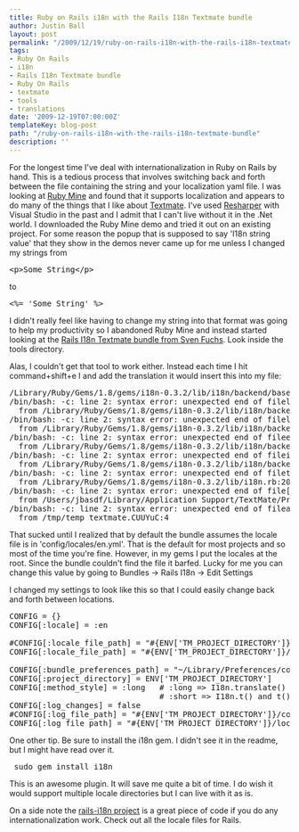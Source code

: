 ```yaml
---
title: Ruby on Rails i18n with the Rails I18n Textmate bundle
author: Justin Ball
layout: post
permalink: "/2009/12/19/ruby-on-rails-i18n-with-the-rails-i18n-textmate-bundle/"
tags:
- Ruby On Rails
- i18n
- Rails I18n Textmate bundle
- Ruby On Rails
- textmate
- tools
- translations
date: '2009-12-19T07:00:00Z'
templateKey: blog-post
path: "/ruby-on-rails-i18n-with-the-rails-i18n-textmate-bundle"
description: ''
---
```


For the longest time I've deal with internationalization in Ruby on Rails by hand. This is a tedious process that involves switching back and forth between the file containing the string and your localization yaml file. I was looking at <a href="http://www.jetbrains.com/ruby/index.html">Ruby Mine</a> and found that it supports localization and appears to do many of the things that I like about <a href="http://macromates.com/">Textmate</a>. I've used <a href="http://www.jetbrains.com/resharper/">Resharper</a> with Visual Studio in the past and I admit that I can't live without it in the .Net world. I downloaded the Ruby Mine demo and tried it out on an existing project.  For some reason the popup that is supposed to say 'I18n string value' that they show in the demos never came up for me unless I changed my strings from
<pre>
&lt;p&gt;Some String&lt;/p&gt;
</pre>
to
<pre>
&lt;%= 'Some String' %&gt;
</pre>
 I didn't really feel like having to change my string into that format was going to help my productivity so I abandoned Ruby Mine and instead started looking at the <a href="http://github.com/svenfuchs/rails-i18n">Rails I18n Textmate bundle from Sven Fuchs</a>.  Look inside the tools directory.

Alas, I couldn't get that tool to work either.  Instead each time I hit command+shift+e I and add the translation it would insert this into my file:

<pre>
/Library/Ruby/Gems/1.8/gems/i18n-0.3.2/lib/i18n/backend/base.rb:238:in /bin/bash: -c: line 0: unexpected EOF while looking for matching `''
/bin/bash: -c: line 2: syntax error: unexpected end of fileload_yml'
  from /Library/Ruby/Gems/1.8/gems/i18n-0.3.2/lib/i18n/backend/base.rb:225:in /bin/bash: -c: line 0: unexpected EOF while looking for matching `''
/bin/bash: -c: line 2: syntax error: unexpected end of fileload_file'
  from /Library/Ruby/Gems/1.8/gems/i18n-0.3.2/lib/i18n/backend/base.rb:17:in /bin/bash: -c: line 0: unexpected EOF while looking for matching `''
/bin/bash: -c: line 2: syntax error: unexpected end of fileeach'
  from /Library/Ruby/Gems/1.8/gems/i18n-0.3.2/lib/i18n/backend/base.rb:17:in /bin/bash: -c: line 0: unexpected EOF while looking for matching `''
/bin/bash: -c: line 2: syntax error: unexpected end of fileinit_translations'
  from /Library/Ruby/Gems/1.8/gems/i18n-0.3.2/lib/i18n/backend/base.rb:107:in /bin/bash: -c: line 0: unexpected EOF while looking for matching `''
/bin/bash: -c: line 2: syntax error: unexpected end of filetranslate'
  from /Library/Ruby/Gems/1.8/gems/i18n-0.3.2/lib/i18n.rb:208:in /bin/bash: -c: line 0: unexpected EOF while looking for matching `''
/bin/bash: -c: line 2: syntax error: unexpected end of file[]'
  from /Users/jbasdf/Library/Application Support/TextMate/Pristine Copy/Bundles/Rails I18n.tmbundle/Support/lib/extensions.rb:121:in /bin/bash: -c: line 0: unexpected EOF while looking for matching `''
/bin/bash: -c: line 2: syntax error: unexpected end of fileadd_translation'
  from /tmp/temp_textmate.CUUYuC:4
</pre>

That sucked until I realized that by default the bundle assumes the locale file is in 'config/locales/en.yml'. That is the default for most projects and so most of the time you're fine. However, in my gems I put the locales at the root. Since the bundle couldn't find the file it barfed. Lucky for me you can change this value by going to Bundles -> Rails I18n -> Edit Settings

I changed my settings to look like this so that I could easily change back and forth between locations.
<pre>
CONFIG = {}
CONFIG[:locale] = :en

#CONFIG[:locale_file_path] = "#{ENV['TM_PROJECT_DIRECTORY']}/config/locales/en.yml"
CONFIG[:locale_file_path] = "#{ENV['TM_PROJECT_DIRECTORY']}/locales/en.yml"

CONFIG[:bundle_preferences_path] = "~/Library/Preferences/com.macromates.textmate.rails_i18n_translation_helper.pstore"
CONFIG[:project_directory] = ENV['TM_PROJECT_DIRECTORY']
CONFIG[:method_style] = :long   # :long => I18n.translate() and translate()
                                # :short => I18n.t() and t()
CONFIG[:log_changes] = false
#CONFIG[:log_file_path] = "#{ENV['TM_PROJECT_DIRECTORY']}/config/locales/en"
CONFIG[:log_file_path] = "#{ENV['TM_PROJECT_DIRECTORY']}/locales/en"
</pre>


One other tip.  Be sure to install the i18n gem. I didn't see it in the readme, but I might have read over it.
<pre>
 sudo gem install i18n
</pre>

This is an awesome plugin.  It will save me quite a bit of time.  I do wish it would support multiple locale directories but I can live with it as is.

On a side note the <a href="http://github.com/svenfuchs/rails-i18n">rails-i18n project</a> is a great piece of code if you do any internationalization work.  Check out all the locale files for Rails.
